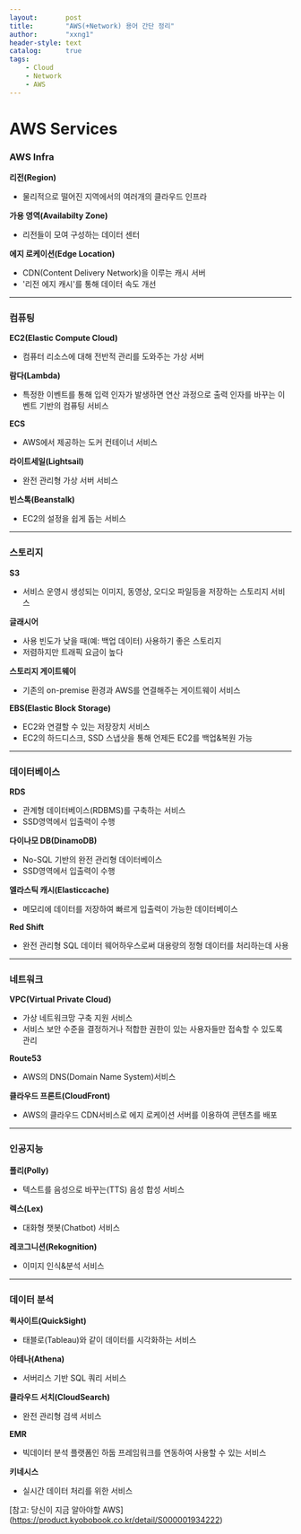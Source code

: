```yaml
---
layout:       post
title:        "AWS(+Network) 용어 간단 정리"
author:       "xxng1"
header-style: text
catalog:      true
tags:
    - Cloud
    - Network
    - AWS
---
```


# AWS Services
### AWS Infra
**리전(Region)**
- 물리적으로 떨어진 지역에서의 여러개의 클라우드 인프라

**가용 영역(Availabilty Zone)**
- 리전들이 모여 구성하는 데이터 센터

**에지 로케이션(Edge Location)**
- CDN(Content Delivery Network)을 이루는 캐시 서버
- '리전 에지 캐시'를 통해 데이터 속도 개선
---
### 컴퓨팅
**EC2(Elastic Compute Cloud)**
- 컴퓨터 리소스에 대해 전반적 관리를 도와주는 가상 서버

**람다(Lambda)**
- 특정한 이벤트를 통해 입력 인자가 발생하면 연산 과정으로 출력 인자를 바꾸는 이벤트 기반의 컴퓨팅 서비스

**ECS**
- AWS에서 제공하는 도커 컨테이너 서비스

**라이트세일(Lightsail)**
- 완전 관리형 가상 서버 서비스

**빈스톡(Beanstalk)**
- EC2의 설정을 쉽게 돕는 서비스
---
### 스토리지
**S3**
- 서비스 운영시 생성되는 이미지, 동영상, 오디오 파일등을 저장하는 스토리지 서비스

**글래시어**
- 사용 빈도가 낮을 때(예: 백업 데이터) 사용하기 좋은 스토리지
- 저렴하지만 트래픽 요금이 높다

**스토리지 게이트웨이**
- 기존의 on-premise 환경과 AWS를 연결해주는 게이트웨이 서비스

**EBS(Elastic Block Storage)**
- EC2와 연결할 수 있는 저장장치 서비스
- EC2의 하드디스크, SSD 스냅샷을 통해 언제든 EC2를 백업&복원 가능

---
### 데이터베이스
**RDS**
- 관계형 데이터베이스(RDBMS)를 구축하는 서비스
- SSD영역에서 입출력이 수행

**다이나모 DB(DinamoDB)**
- No-SQL 기반의 완전 관리형 데이터베이스
- SSD영역에서 입출력이 수행

**엘라스틱 캐시(Elasticcache)**
- 메모리에 데이터를 저장하여 빠르게 입출력이 가능한 데이터베이스

**Red Shift**
- 완전 관리형 SQL 데이터 웨어하우스로써 대용량의 정형 데이터를 처리하는데 사용

---
### 네트워크
**VPC(Virtual Private Cloud)**
- 가상 네트워크망 구축 지원 서비스
- 서비스 보안 수준을 결정하거나 적합한 권한이 있는 사용자들만 접속할 수 있도록 관리

**Route53**
- AWS의 DNS(Domain Name System)서비스

**클라우드 프론트(CloudFront)**
- AWS의 클라우드 CDN서비스로 에지 로케이션 서버를 이용하여 콘텐츠를 배포

---
### 인공지능
**폴리(Polly)**
- 텍스트를 음성으로 바꾸는(TTS) 음성 합성 서비스

**렉스(Lex)**
- 대화형 챗봇(Chatbot) 서비스

**레코그니션(Rekognition)**
- 이미지 인식&분석 서비스


---
### 데이터 분석
**퀵사이트(QuickSight)**
- 태블로(Tableau)와 같이 데이터를 시각화하는 서비스

**아테나(Athena)**
- 서버리스 기반 SQL 쿼리 서비스

**클라우드 서치(CloudSearch)**
- 완전 관리형 검색 서비스

**EMR**
- 빅데이터 분석 플랫폼인 하둡 프레임워크를 연동하여 사용할 수 있는 서비스

**키네시스**
- 실시간 데이터 처리를 위한 서비스


[참고: 당신이 지금 알아야할 AWS]
(https://product.kyobobook.co.kr/detail/S000001934222)